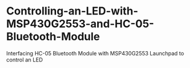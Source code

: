 # Controlling-an-LED-with-MSP430G2553-and-HC-05-Bluetooth-Module
Interfacing HC-05 Bluetooth Module with MSP430G2553 Launchpad to control an LED
